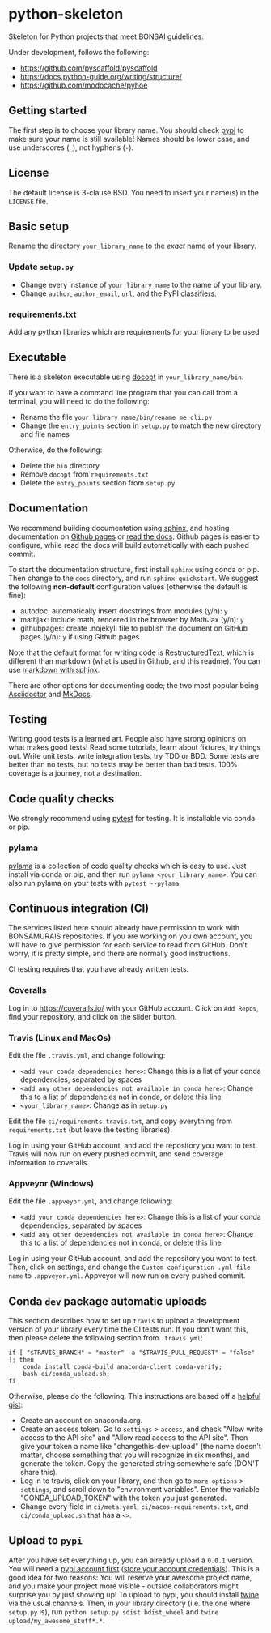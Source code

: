# python-skeleton

Skeleton for Python projects that meet BONSAI guidelines.

Under development, follows the following:

* https://github.com/pyscaffold/pyscaffold
* https://docs.python-guide.org/writing/structure/
* https://github.com/modocache/pyhoe

## Getting started

The first step is to choose your library name. You should check [pypi](https://pypi.org/) to make sure your name is still available! Names should be lower case, and use underscores (`_`), not hyphens (`-`).

## License

The default license is 3-clause BSD. You need to insert your name(s) in the `LICENSE` file.

## Basic setup

Rename the directory `your_library_name` to the *exact* name of your library.

### Update `setup.py`

* Change every instance of `your_library_name` to the name of your library.
* Change `author`, `author_email`, `url`, and the PyPI [classifiers](https://pypi.org/pypi?%3Aaction=list_classifiers).

### requirements.txt

Add any python libraries which are requirements for your library to be used

## Executable

There is a skeleton executable using [docopt](http://docopt.org/) in `your_library_name/bin`.

If you want to have a command line program that you can call from a terminal, you will need to do the following:

* Rename the file `your_library_name/bin/rename_me_cli.py`
* Change the `entry_points` section in `setup.py` to match the new directory and file names

Otherwise, do the following:

* Delete the `bin` directory
* Remove `docopt` from `requirements.txt`
* Delete the `entry_points` section from `setup.py`.

## Documentation

We recommend building documentation using [sphinx](http://www.sphinx-doc.org/en/master/), and hosting documentation on [Github pages](https://pages.github.com/) or [read the docs](https://readthedocs.org/). Github pages is easier to configure, while read the docs will build automatically with each pushed commit.

To start the documentation structure, first install `sphinx` using conda or pip. Then change to the `docs` directory, and run `sphinx-quickstart`. We suggest the following **non-default** configuration values (otherwise the default is fine):

* autodoc: automatically insert docstrings from modules (y/n): `y`
* mathjax: include math, rendered in the browser by MathJax (y/n): `y`
* githubpages: create .nojekyll file to publish the document on GitHub pages (y/n): `y` if using Github pages

Note that the default format for writing code is [RestructuredText](http://docutils.sourceforge.net/rst.html), which is different than markdown (what is used in Github, and this readme). You can use [markdown with sphinx](https://www.sphinx-doc.org/en/master/usage/markdown.html).

There are other options for documenting code; the two most popular being [Asciidoctor](https://asciidoctor.org/) and [MkDocs](https://www.mkdocs.org/).

## Testing

Writing good tests is a learned art. People also have strong opinions on what makes good tests! Read some tutorials, learn about fixtures, try things out. Write unit tests, write integration tests, try TDD or BDD. Some tests are better than no tests, but no tests may be better than bad tests. 100% coverage is a journey, not a destination.

## Code quality checks

We strongly recommend using [pytest](https://docs.pytest.org/en/latest/) for testing. It is installable via conda or pip.

### pylama

[pylama](https://github.com/klen/pylama) is a collection of code quality checks which is easy to use. Just install via conda or pip, and then run `pylama <your_library_name>`. You can also run pylama on your tests with `pytest --pylama`.

## Continuous integration (CI)

The services listed here should already have permission to work with BONSAMURAIS repositories. If you are working on you own account, you will have to give permission for each service to read from GitHub. Don't worry, it is pretty simple, and there are normally good instructions.

CI testing requires that you have already written tests.

### Coveralls

Log in to https://coveralls.io/ with your GitHub account. Click on `Add Repos`, find your repository, and click on the slider button.

### Travis (Linux and MacOs)

Edit the file `.travis.yml`, and change following:

* `<add your conda dependencies here>`: Change this is a list of your conda dependencies, separated by spaces
* `<add any other dependencies not available in conda here>`: Change this to a list of dependencies not in conda, or delete this line
* `<your_library_name>`: Change as in `setup.py`

Edit the file `ci/requirements-travis.txt`, and copy everything from `requirements.txt` (but leave the testing libraries).

Log in using your GitHub account, and add the repository you want to test. Travis will now run on every pushed commit, and send coverage information to coveralls.

### Appveyor (Windows)

Edit the file `.appveyor.yml`, and change following:

* `<add your conda dependencies here>`: Change this is a list of your conda dependencies, separated by spaces
* `<add any other dependencies not available in conda here>`: Change this to a list of dependencies not in conda, or delete this line

Log in using your GitHub account, and add the repository you want to test. Then, click on settings, and change the `Custom configuration .yml file name` to `.appveyor.yml`. Appveyor will now run on every pushed commit.

## Conda `dev` package automatic uploads

This section describes how to set up `travis` to upload a development version of your library every time the CI tests run. If you don't want this, then please delete the following section from `.travis.yml`:

    if [ "$TRAVIS_BRANCH" = "master" -a "$TRAVIS_PULL_REQUEST" = "false" ]; then
        conda install conda-build anaconda-client conda-verify;
        bash ci/conda_upload.sh;
    fi

Otherwise, please do the following. This instructions are based off a [helpful gist](https://gist.github.com/zshaheen/fe76d1507839ed6fbfbccef6b9c13ed9):

* Create an account on anaconda.org.
* Create an access token. Go to `settings` > `access`, and check "Allow write access to the API site" and "Allow read access to the API site". Then give your token a name like "changethis-dev-upload" (the name doesn't matter, choose something that you will recognize in six months), and generate the token. Copy the generated string somewhere safe (DON'T share this).
* Log in to travis, click on your library, and then go to `more options` >  `settings`, and scroll down to "environment variables". Enter the variable "CONDA_UPLOAD_TOKEN" with the token you just generated.
* Change every field in `ci/meta.yaml`, `ci/macos-requirements.txt`, and `ci/conda_upload.sh` that has a `<>`.

## Upload to `pypi`

After you have set everything up, you can already upload a `0.0.1` version. You will need a [pypi account first](https://pypi.org/) ([store your account credentials](https://docs.python.org/3.7/distutils/packageindex.html#pypirc)). This is a good idea for two reasons: You will reserve your awesome project name, and you make your project more visible - outside collaborators might surprise you by just showing up! To upload to pypi, you should install [twine](https://github.com/pypa/twine) via the usual channels. Then, in your library directory (i.e. the one where `setup.py` is), run `python setup.py sdist bdist_wheel` and `twine upload/my_awesome_stuff*.*`.
